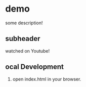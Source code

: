 # demo

some description!

## subheader

watched on Youtube!

## ocal Development

1. open index.html in your browser.
